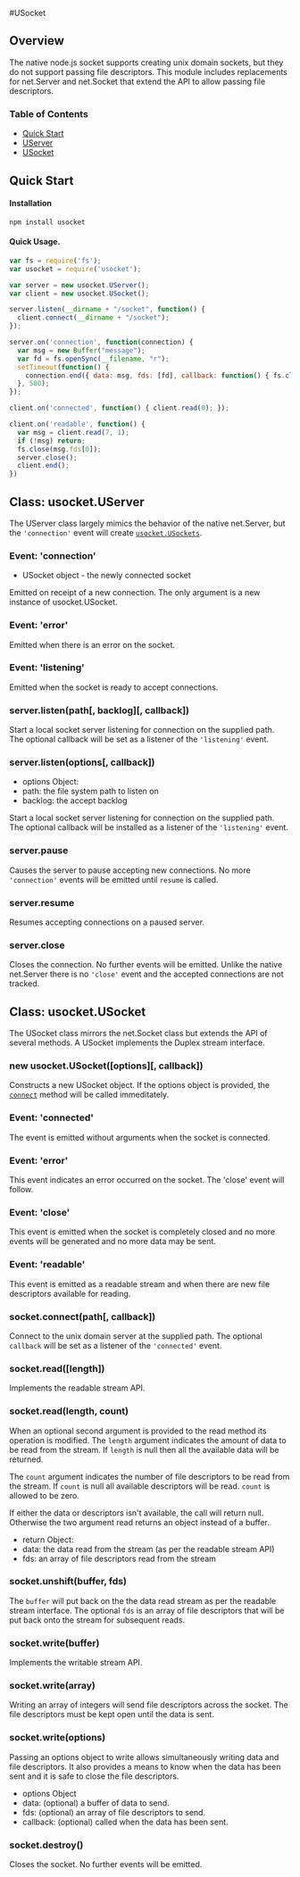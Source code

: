 #USocket

## Overview

The native node.js socket supports creating unix domain sockets, but
they do not support passing file descriptors. This module includes
replacements for net.Server and net.Socket that extend the API
to allow passing file descriptors.

### Table of Contents

 * [Quick Start](#quick-start)
 * [UServer](#class-usocketuserver)
 * [USocket](#class-usocketusocket)

## Quick Start

#### Installation

```shell
npm install usocket
```

#### Quick Usage.

```js
var fs = require('fs');
var usocket = require('usocket');

var server = new usocket.UServer();
var client = new usocket.USocket();

server.listen(__dirname + "/socket", function() {
  client.connect(__dirname + "/socket");
});

server.on('connection', function(connection) {
  var msg = new Buffer("message");
  var fd = fs.openSync(__filename, "r");
  setTimeout(function() {
  	connection.end({ data: msg, fds: [fd], callback: function() { fs.close(fd); } });
  }, 500);
});

client.on('connected', function() { client.read(0); });

client.on('readable', function() {
  var msg = client.read(7, 1);
  if (!msg) return;
  fs.close(msg.fds[0]);
  server.close();
  client.end();
})
```

## Class: usocket.UServer

The UServer class largely mimics the behavior of the native net.Server, but
the `'connection'` event will create [`usocket.USockets`](#class-usocketusocket).

### Event: 'connection'

 * USocket object - the newly connected socket

Emitted on receipt of a new connection. The only argument is a new instance
of usocket.USocket.

### Event: 'error'

Emitted when there is an error on the socket.

### Event: 'listening'

Emitted when the socket is ready to accept connections.

### server.listen(path[, backlog][, callback])

Start a local socket server listening for connection on the supplied path.
The optional callback will be set as a listener of the `'listening'` event.

### server.listen(options[, callback])

 * options Object:
  * path: the file system path to listen on
  * backlog: the accept backlog

Start a local socket server listening for connection on the supplied path.
The optional callback will be installed as a listener of the `'listening'` event.

### server.pause

Causes the server to pause accepting new connections. No more `'connection'` events
will be emitted until `resume` is called.

### server.resume

Resumes accepting connections on a paused server.

### server.close

Closes the connection. No further events will be emitted. Unlike the native
net.Server there is no `'close'` event and the accepted connections are not
tracked.

## Class: usocket.USocket

The USocket class mirrors the net.Socket class but extends the API of several
methods. A USocket implements the Duplex stream interface.

### new usocket.USocket([options][, callback])

Constructs a new USocket object. If the options object is provided, the
[`connect`](#socketconnect) method will be called immeditately.

### Event: 'connected'

The event is emitted without arguments when the socket is connected.

### Event: 'error'

This event indicates an error occurred on the socket. The 'close' event will
follow.

### Event: 'close'

This event is emitted when the socket is completely closed and no more
events will be generated and no more data may be sent.

### Event: 'readable'

This event is emitted as a readable stream and when there
are new file descriptors available for reading.

### socket.connect(path[, callback])

Connect to the unix domain server at the supplied path. The optional `callback`
will be set as a listener of the `'connected'` event.

### socket.read([length])

Implements the readable stream API.

### socket.read(length, count)

When an optional second argument is provided to the read method its operation
is modified. The `length` argument indicates the amount of data to be read from
the stream. If `length` is null then all the available data will be returned.

The `count` argument indicates the number of file descriptors to be read from
the stream. If `count` is null all available descriptors will be read. `count`
is allowed to be zero.

If either the data or descriptors isn't available, the call will return
null. Otherwise the two argument read returns an object instead of a buffer.
 * return Object:
  * data: the data read from the stream (as per the readable stream API)
  * fds: an array of file descriptors read from the stream

### socket.unshift(buffer, fds)

The `buffer` will put back on the the data read stream as per the readable
stream interface. The optional `fds` is an array of file descriptors that
will be put back onto the stream for subsequent reads.

### socket.write(buffer)

Implements the writable stream API.

### socket.write(array)

Writing an array of integers will send file descriptors across the socket.
The file descriptors must be kept open until the data is sent.

### socket.write(options)

Passing an options object to write allows simultaneously writing data and
file descriptors.
It also provides a means to know when the data has been sent and it is safe
to close the file descriptors.
 * options Object
  * data: (optional) a buffer of data to send.
  * fds: (optional) an array of file descriptors to send.
  * callback: (optional) called when the data has been sent.

### socket.destroy()

Closes the socket. No further events will be emitted.
